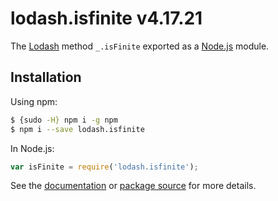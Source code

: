 # lodash.isfinite v4.17.21

The [Lodash](https://lodash.com/) method `_.isFinite` exported as a [Node.js](https://nodejs.org/) module.

## Installation

Using npm:
```bash
$ {sudo -H} npm i -g npm
$ npm i --save lodash.isfinite
```

In Node.js:
```js
var isFinite = require('lodash.isfinite');
```

See the [documentation](https://lodash.com/docs#isFinite) or [package source](https://github.com/lodash/lodash/blob/4.17.21-npm-packages/lodash.isfinite) for more details.
